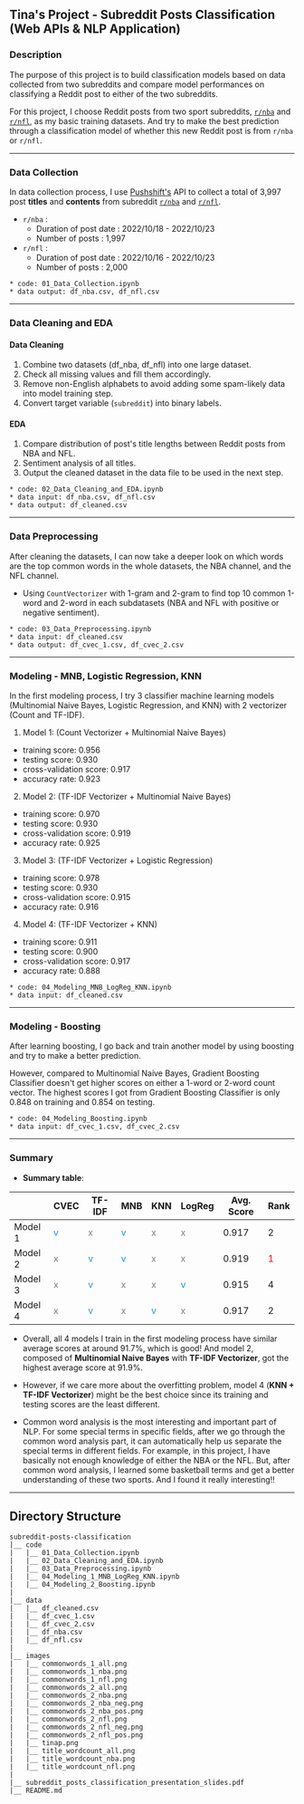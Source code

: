 ## Tina's Project - Subreddit Posts Classification (Web APIs & NLP Application)

### Description

The purpose of this project is to build classification models based on data collected from two subreddits and compare model performances on classifying a Reddit post to either of the two subreddits.

For this project, I choose Reddit posts from two sport subreddits, [`r/nba`](https://www.reddit.com/r/nba/) and [`r/nfl`](https://www.reddit.com/r/nfl/), as my basic training datasets. And try to make the best prediction through a classification model of whether this new Reddit post is from `r/nba` or `r/nfl`.

---
### Data Collection

In data collection process, I use [Pushshift's](https://github.com/pushshift/api) API to collect a total of 3,997 post **titles** and **contents** from subreddit [`r/nba`](https://www.reddit.com/r/nba/) and [`r/nfl`](https://www.reddit.com/r/nfl/).

* `r/nba` : 
    * Duration of post date : 2022/10/18 - 2022/10/23
    * Number of posts : 1,997
* `r/nfl` :
    * Duration of post date : 2022/10/16 - 2022/10/23
    * Number of posts : 2,000

```
* code: 01_Data_Collection.ipynb
* data output: df_nba.csv, df_nfl.csv
```
---
### Data Cleaning and EDA

#### Data Cleaning

1. Combine two datasets (df_nba, df_nfl) into one large dataset.
2. Check all missing values and fill them accordingly.
3. Remove non-English alphabets to avoid adding some spam-likely data into model training step.
4. Convert target variable (`subreddit`) into binary labels.

#### EDA

1. Compare distribution of post's title lengths between Reddit posts from NBA and NFL.
2. Sentiment analysis of all titles.
3. Output the cleaned dataset in the data file to be used in the next step.

```
* code: 02_Data_Cleaning_and_EDA.ipynb
* data input: df_nba.csv, df_nfl.csv
* data output: df_cleaned.csv
```
---
### Data Preprocessing
After cleaning the datasets, I can now take a deeper look on which words are the top common words in the whole datasets, the NBA channel, and the NFL channel.

* Using `CountVectorizer` with 1-gram and 2-gram to find top 10 common 1-word and 2-word in each subdatasets (NBA and NFL with positive or negative sentiment).

```
* code: 03_Data_Preprocessing.ipynb
* data input: df_cleaned.csv
* data output: df_cvec_1.csv, df_cvec_2.csv
```
---
### Modeling - MNB, Logistic Regression, KNN
In the first modeling process, I try 3 classifier machine learning models (Multinomial Naive Bayes, Logistic Regression, and KNN) with 2 vectorizer (Count and TF-IDF).

1. Model 1: (Count Vectorizer + Multinomial Naive Bayes)
 * training score: 0.956
 * testing score: 0.930
 * cross-validation score: 0.917
 * accuracy rate: 0.923
    
2. Model 2: (TF-IDF Vectorizer + Multinomial Naive Bayes)
 * training score: 0.970
 * testing score: 0.930
 * cross-validation score: 0.919
 * accuracy rate: 0.925
 
3. Model 3: (TF-IDF Vectorizer + Logistic Regression)
 * training score: 0.978
 * testing score: 0.930
 * cross-validation score: 0.915
 * accuracy rate: 0.916
    
4. Model 4: (TF-IDF Vectorizer + KNN)
 * training score: 0.911
 * testing score: 0.900
 * cross-validation score: 0.917
 * accuracy rate: 0.888

```
* code: 04_Modeling_MNB_LogReg_KNN.ipynb
* data input: df_cleaned.csv
```
---
### Modeling - Boosting
After learning boosting, I go back and train another model by using boosting and try to make a better prediction.

However, compared to Multinomial Naive Bayes, Gradient Boosting Classifier doesn't get higher scores on either a 1-word or 2-word count vector. The highest scores I got from Gradient Boosting Classifier is only 0.848 on training and 0.854 on testing.

```
* code: 04_Modeling_Boosting.ipynb
* data input: df_cvec_1.csv, df_cvec_2.csv
```
---
### Summary
* **Summary table**:

|  | CVEC | TF-IDF | MNB | KNN | LogReg | Avg. Score | Rank |
| --- | --- | --- | --- | --- | --- | --- | --- |
| Model 1 | <font color='dodgerblue'>v</font> | <font color='gray'>x</font> | <font color='dodgerblue'>v</font> | <font color='gray'>x</font> | <font color='gray'>x</font> | 0.917 | 2 |
| Model 2 | <font color='gray'>x</font> | <font color='dodgerblue'>v</font> | <font color='dodgerblue'>v</font> | <font color='gray'>x</font> | <font color='gray'>x</font> | 0.919 | <font color='red'>1</font> |
| Model 3 | <font color='gray'>x</font> | <font color='dodgerblue'>v</font> | <font color='gray'>x</font> | <font color='gray'>x</font> | <font color='dodgerblue'>v</font> | 0.915 | 4 |
| Model 4 | <font color='gray'>x</font> | <font color='dodgerblue'>v</font> | <font color='gray'>x</font> | <font color='dodgerblue'>v</font> | <font color='gray'>x</font> | 0.917 | 2 |

* Overall, all 4 models I train in the first modeling process have similar average scores at around 91.7%, which is good! And model 2, composed of **Multinomial Naive Bayes** with **TF-IDF Vectorizer**, got the highest average score at 91.9%. 

* However, if we care more about the overfitting problem, model 4 (**KNN + TF-IDF Vectorizer**) might be the best choice since its training and testing scores are the least different.

* Common word analysis is the most interesting and important part of NLP. For some special terms in specific fields, after we go through the common word analysis part, it can automatically help us separate the special terms in different fields. For example, in this project, I have basically not enough knowledge of either the NBA or the NFL. But, after common word analysis, I learned some basketball terms and get a better understanding of these two sports. And I found it really interesting!! 

---
## Directory Structure
```
subreddit-posts-classification
|__ code
|   |__ 01_Data_Collection.ipynb 
|   |__ 02_Data_Cleaning_and_EDA.ipynb   
|   |__ 03_Data_Preprocessing.ipynb
|   |__ 04_Modeling_1_MNB_LogReg_KNN.ipynb 
|   |__ 04_Modeling_2_Boosting.ipynb  
|
|__ data
|   |__ df_cleaned.csv
|   |__ df_cvec_1.csv
|   |__ df_cvec_2.csv
|   |__ df_nba.csv
|   |__ df_nfl.csv
|
|__ images
|   |__ commonwords_1_all.png
|   |__ commonwords_1_nba.png
|   |__ commonwords_1_nfl.png
|   |__ commonwords_2_all.png
|   |__ commonwords_2_nba.png
|   |__ commonwords_2_nba_neg.png
|   |__ commonwords_2_nba_pos.png
|   |__ commonwords_2_nfl.png
|   |__ commonwords_2_nfl_neg.png
|   |__ commonwords_2_nfl_pos.png
|   |__ tinap.png
|   |__ title_wordcount_all.png
|   |__ title_wordcount_nba.png
|   |__ title_wordcount_nfl.png
|
|__ subreddit_posts_classification_presentation_slides.pdf
|__ README.md
```
